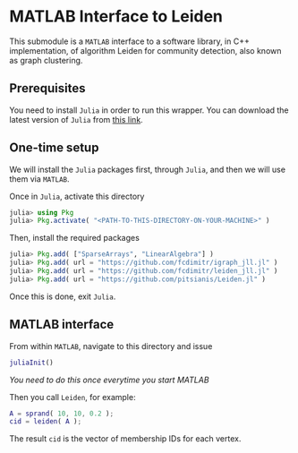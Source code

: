 # MATLAB Interface to Leiden

This submodule is a `MATLAB` interface to a software library, in C++
implementation, of algorithm Leiden for community detection, also
known as graph clustering.

## Prerequisites

You need to install `Julia` in order to run this wrapper. You can
download the latest version of `Julia` from [this link](https://julialang.org/downloads/).

## One-time setup

We will install the `Julia` packages first, through `Julia`, and then
we will use them via `MATLAB`.

Once in `Julia`, activate this directory

``` julia
julia> using Pkg
julia> Pkg.activate( "<PATH-TO-THIS-DIRECTORY-ON-YOUR-MACHINE>" )
```

Then, install the required packages

``` julia
julia> Pkg.add( ["SparseArrays", "LinearAlgebra"] )
julia> Pkg.add( url = "https://github.com/fcdimitr/igraph_jll.jl" )
julia> Pkg.add( url = "https://github.com/fcdimitr/leiden_jll.jl" )
julia> Pkg.add( url = "https://github.com/pitsianis/Leiden.jl" )
```

Once this is done, exit `Julia`.

## MATLAB interface

From within `MATLAB`, navigate to this directory and issue

``` matlab
juliaInit()
```

*You need to do this once everytime you start MATLAB*

Then you call `Leiden`, for example:

``` matlab
A = sprand( 10, 10, 0.2 );
cid = leiden( A );
```

The result `cid` is the vector of membership IDs for each vertex.
